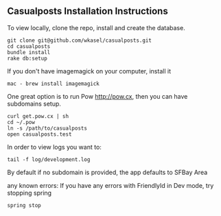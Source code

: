 Casualposts
Installation Instructions
-------
To view locally, clone the repo, install and create the database.
```
git clone git@github.com/wkasel/casualposts.git
cd casualposts
bundle install
rake db:setup
```
If you don't have imagemagick on your computer, install it
```
mac - brew install imagemagick
```


One great option is to run Pow <http://pow.cx>, then you can have subdomains setup.
```
curl get.pow.cx | sh
cd ~/.pow
ln -s /path/to/casualposts
open casualposts.test
```
In order to view logs you want to:
```
tail -f log/development.log
```

By default if no subdomain is provided, the app defaults to SFBay Area

any known errors:
If you have any errors with FriendlyId in Dev mode, try stopping spring
```
spring stop
```

